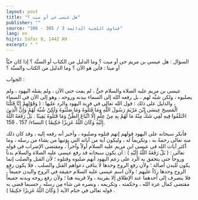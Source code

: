 ```yaml
---
layout: post
title: "هل عيسى حي أو ميت ؟"
publisher: ""
source: "فتاوى اللجنة الدائمة 3 / 305 - 306"
lang: en
hijri: Safar 8, 1442 AH
excerpt: " "
---
```


السؤال : 
هل عيسى بن مريم حي أو ميت ؟ وما الدليل من الكتاب أو السنَّة ؟ إذا كان حيّاً أو ميتا : فأين هو الآن ؟ وما الدليل من الكتاب والسنَّة ؟ 

الجواب : 

عيسى بن مريم عليه الصلاة والسلام حيٌّ ، لم يمت حتى الآن ، ولم يقتله اليهود ، ولم يصلبوه ، ولكن شبِّه لهم ، بل رفعه الله إلى السماء ببدنه وروحه ، وهو إلى الآن في السماء ، والدليل على ذلك : قول الله تعالى في فرية اليهود والرد عليها : ( وَقَوْلِهِمْ إِنَّا قَتَلْنَا الْمَسِيحَ عِيسَى ابْنَ مَرْيَمَ رَسُولَ اللَّهِ وَمَا قَتَلُوهُ وَمَا صَلَبُوهُ وَلَكِنْ شُبِّهَ لَهُمْ وَإِنَّ الَّذِينَ اخْتَلَفُوا فِيهِ لَفِي شَكٍّ مِنْهُ مَا لَهُمْ بِهِ مِنْ عِلْمٍ إِلَّا اتِّبَاعَ الظَّنِّ وَمَا قَتَلُوهُ يَقِينًا . بَلْ رَفَعَهُ اللَّهُ إِلَيْهِ وَكَانَ اللَّهُ عَزِيزًا حَكِيمًا ) النساء/ 157 ، 158.

فأنكر سبحانه على اليهود قولهم إنهم قتلوه وصلبوه ، وأخبر أنه رفعه إليه ، وقد كان ذلك منه تعالى رحمةً به ، وتكريماً له ، وليكون آية من آياته التي يؤتيها من يشاء من رسله ، وما أكثر آيات الله في عيسى ابن مريم عليه السلام أولاً وآخراً ، ومقتضى الإضراب في قوله تعالى : ( بَلْ رَفَعَهُ اللَّهُ إِلَيْهِ ) : أن يكون سبحانه قد رفع عيسى عليه الصلاة والسلام بدناً وروحاً حتى يتحقق به الرد على زعم اليهود أنهم صلبوه وقتلوه ؛ لأن القتل والصلب إنما يكون للبدن أصالة ؛ ولأن رفع الروح وحدها لا ينافي دعواهم القتل والصلب ، فلا يكون رفع الروح وحدها ردّاً عليهم ؛ ولأن اسم عيسى عليه السلام حقيقة في الروح والبدن جميعاً ، فلا ينصرف إلى أحدهما عند الإطلاق إلا بقرينة ، ولا قرينة هنا ؛ ولأن رفع روحه وبدنه جميعاً مقتضى كمال عزة الله ، وحكمته ، وتكريمه ، ونصره مَن شاء مِن رسله ، حسبما قضى به قوله تعالى في ختام الآية ( وَكَانَ اللَّهُ عَزِيزًا حَكِيمًا ) .
